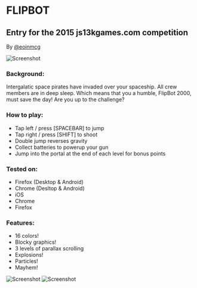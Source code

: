 # FLIPBOT

## Entry for the 2015 js13kgames.com competition

By [@eoinmcg](https://twitter.com/eoinmcg)

![Screenshot](https://github.com/eoinmcg/roboflip/raw/master/splash.png)

### Background:

Intergalatic space pirates have invaded over your spaceship. 
All crew members are in deep sleep. Which means that you a humble, FlipBot 2000,
must save the day! Are you up to the challenge?

### How to play:

- Tap left / press [SPACEBAR] to jump
- Tap right / press [SHIFT] to shoot
- Double jump reverses gravity
- Collect batteries to powerup your gun
- Jump into the portal at the end of each level for bonus points

### Tested on:

- Firefox (Desktop & Android)
- Chrome (Desltop & Android)
- iOS
- Chrome
- Firefox

### Features:

- 16 colors!
- Blocky graphics!
- 3 levels of parallax scrolling
- Explosions!
- Particles!
- Mayhem!


![Screenshot](https://github.com/eoinmcg/roboflip/raw/master/play.png)
![Screenshot](https://github.com/eoinmcg/roboflip/raw/master/play2.png)

